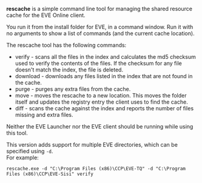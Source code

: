 **rescache** is a simple command line tool for managing the shared resource cache for the EVE Online client.

You run it from the install folder for EVE, in a command window. Run it with no arguments to show a list of commands (and the current cache location).

The rescache tool has the following commands:
* verify - scans all the files in the index and calculates the md5 checksum used to verify the contents of the files. If the checksum for any file doesn't match the index, the file is deleted.
* download - downloads any files listed in the index that are not found in the cache.
* purge - purges any extra files from the cache.
* move - moves the rescache to a new location. This moves the folder itself and updates the registry entry the client uses to find the cache.
* diff - scans the cache against the index and reports the number of files missing and extra files.

Neither the EVE Launcher nor the EVE client should be running while using this tool.
 
This version adds support for multiple EVE directories, which can be specified using `-d`.  
For example:
```
rescache.exe -d "C:\Program Files (x86)\CCP\EVE-TQ" -d "C:\Program Files (x86)\CCP\EVE-Sisi" verify
```

